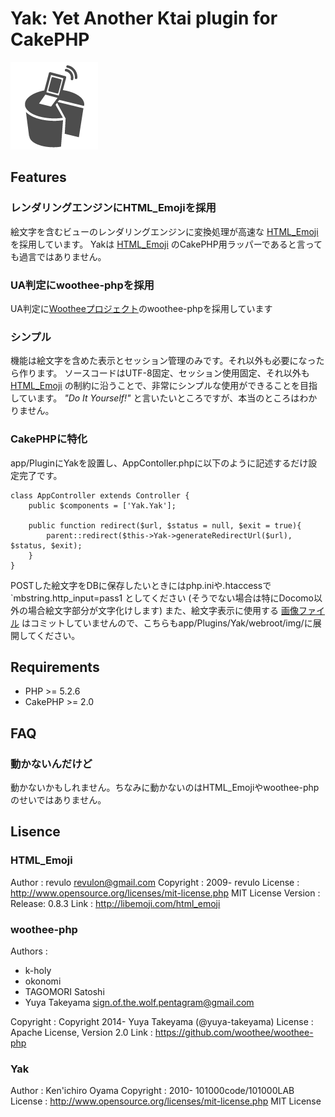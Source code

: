 # Yak: Yet Another Ktai plugin for CakePHP

![image](yak.png)

## Features

### レンダリングエンジンにHTML_Emojiを採用

絵文字を含むビューのレンダリングエンジンに変換処理が高速な [HTML_Emoji](http://libemoji.com/) を採用しています。
Yakは [HTML_Emoji](http://libemoji.com/) のCakePHP用ラッパーであると言っても過言ではありません。

### UA判定にwoothee-phpを採用

UA判定に[Wootheeプロジェクト](https://woothee.github.io/)のwoothee-phpを採用しています

### シンプル

機能は絵文字を含めた表示とセッション管理のみです。それ以外も必要になったら作ります。
ソースコードはUTF-8固定、セッション使用固定、それ以外も [HTML_Emoji](http://libemoji.com/) の制約に沿うことで、非常にシンプルな使用ができることを目指しています。
*"Do It Yourself!"* と言いたいところですが、本当のところはわかりません。

### CakePHPに特化

app/PluginにYakを設置し、AppContoller.phpに以下のように記述するだけ設定完了です。

```
class AppController extends Controller {
    public $components = ['Yak.Yak'];

    public function redirect($url, $status = null, $exit = true){
        parent::redirect($this->Yak->generateRedirectUrl($url), $status, $exit);
    }
}
```

POSTした絵文字をDBに保存したいときにはphp.iniや.htaccessで `mbstring.http_input=pass1 としてください (そうでない場合は特にDocomo以外の場合絵文字部分が文字化けします)
また、絵文字表示に使用する [画像ファイル](http://libemoji.com/download) はコミットしていませんので、こちらもapp/Plugins/Yak/webroot/img/に展開してください。

## Requirements

* PHP >= 5.2.6
* CakePHP >= 2.0

## FAQ

### 動かないんだけど

動かないかもしれません。ちなみに動かないのはHTML_Emojiやwoothee-phpのせいではありません。

## Lisence

### HTML_Emoji

Author : revulo <revulon@gmail.com>
Copyright : 2009- revulo
License : http://www.opensource.org/licenses/mit-license.php  MIT License
Version : Release: 0.8.3
Link : http://libemoji.com/html_emoji

### woothee-php

Authors : 
- k-holy
- okonomi
- TAGOMORI Satoshi
- Yuya Takeyama sign.of.the.wolf.pentagram@gmail.com

Copyright : Copyright 2014- Yuya Takeyama (@yuya-takeyama)
License : Apache License, Version 2.0
Link : https://github.com/woothee/woothee-php

### Yak

Author : Ken'ichiro Oyama 
Copyright : 2010- 101000code/101000LAB
License : http://www.opensource.org/licenses/mit-license.php  MIT License

